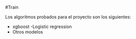 #Train

Los algoritmos probados para el proyecto son los siguientes:
 - xgboost
  -Logistic regression
  - Otros modelos
